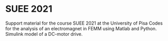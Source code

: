 # SUEE 2021
Support material for the course SUEE 2021 at the University of Pisa
Codes for the analysis of an electromagnet in FEMM using Matlab and Python. Simulink model of a DC-motor drive.
